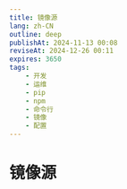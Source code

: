 ```yaml
---
title: 镜像源
lang: zh-CN
outline: deep
publishAt: 2024-11-13 00:08
reviseAt: 2024-12-26 00:11
expires: 3650
tags:
    - 开发
    - 运维
    - pip
    - npm
    - 命令行
    - 镜像
    - 配置
---
```


<script setup lang="ts">
import Mirrors from "./Mirrors.vue";
</script>

# 镜像源

<Mirrors />
